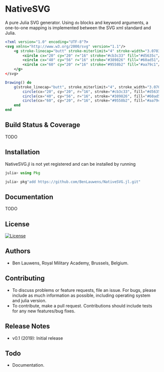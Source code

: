 # NativeSVG

A pure Julia SVG generator. Using `do` blocks and keyword arguments, a one-to-one mapping is implemented between the SVG xml standard and Julia.

```xml
<?xml version="1.0" encoding="UTF-8"?>
<svg xmlns="http://www.w3.org/2000/svg" version="1.1"/>
    <g stroke-linecap="butt" stroke-miterlimit="4" stroke-width="3.0703125">
        <circle cx="20" cy="20" r="16" stroke="#cb3c33" fill="#d5635c"/>
        <circle cx="40" cy="56" r="16" stroke="#389826" fill="#60ad51"/>
        <circle cx="60" cy="20" r="16" stroke="#9558b2" fill="#aa79c1"/>
    </g>
</svg>
```

```julia
Drawing() do
    g(stroke_linecap="butt", stroke_miterlimit="4", stroke_width="3.0703125") do
        circle(cx="20", cy="20", r="16", stroke="#cb3c33", fill="#d5635c")
        circle(cx="40", cy="56", r="16", stroke="#389826", fill="#60ad51")
        circle(cx="60", cy="20", r="16", stroke="#9558b2", fill="#aa79c1")
    end
end
```

## Build Status & Coverage

TODO

## Installation

NativeSVG.jl is not yet registered and can be installed by running

```julia
julia> using Pkg

julia> pkg"add https://github.com/BenLauwens/NativeSVG.jl.git"

```

## Documentation

TODO

## License

[![License](http://img.shields.io/badge/license-MIT-brightgreen.svg?style=flat)](LICENSE.md)

## Authors

* Ben Lauwens, Royal Military Academy, Brussels, Belgium.

## Contributing

* To discuss problems or feature requests, file an issue. For bugs, please include as much information as possible, including operating system and julia version.
* To contribute, make a pull request. Contributions should include tests for any new features/bug fixes.

## Release Notes

* v0.1 (2019): Initial release

## Todo

* Documentation.
